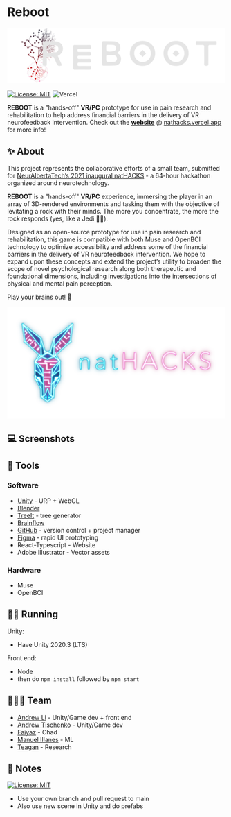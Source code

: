 # Reboot

[![banner](img/banner2.png)](https://nathacks.vercel.app/)

[![License: MIT](https://img.shields.io/badge/License-MIT-blue.svg)](https://opensource.org/licenses/MIT) ![Vercel](https://vercelbadge.vercel.app/api/Zeyu-Li/natHACKS)

**REBOOT** is a "hands-off" **VR/PC** prototype for use in pain research and rehabilitation to help address financial barriers in the delivery of VR neurofeedback intervention. Check out the [**website**](https://nathacks.vercel.app/) @ [nathacks.vercel.app](https://nathacks.vercel.app/) for more info!



## ✨ About

This project represents the collaborative efforts of a small team, submitted for [NeurAlbertaTech’s 2021 inaugural natHACKS](https://nathacks.devpost.com/) - a 64-hour hackathon organized around neurotechnology. 

**REBOOT** is a "hands-off" **VR/PC** experience, immersing the player in an array of 3D-rendered environments and tasking them with the objective of levitating a rock with their minds. The more you concentrate, the more the rock responds (yes, like a Jedi 🐱‍👤). 

Designed as an open-source prototype for use in pain research and rehabilitation, this game is compatible with both Muse and OpenBCI technology to optimize accessibility and address some of the financial barriers in the delivery of VR neurofeedback intervention. We hope to expand upon these concepts and extend the project’s utility to broaden the scope of novel psychological research along both therapeutic and foundational dimensions, including investigations into the intersections of physical and mental pain perception. 

Play your brains out! 🎉

[![natHACKS](img/natHACKS.png)](https://nathacks.devpost.com/)



## 💻 Screenshots





## 🔨 Tools

### Software

* [Unity](https://unity.com/) - URP + WebGL
* [Blender](https://www.blender.org/)
* [TreeIt](https://www.evolved-software.com/treeit/treeit) - tree generator
* [Brainflow](https://brainflow.org/)
* [GitHub](https://www.github.com) - version control + project manager
* [Figma](https://www.figma.com/file/IcfrvkiN2HaKL51XlhzF6Y/natHACKS?node-id=0%3A1) - rapid UI prototyping
* React-Typescript - Website
* Adobe Illustrator - Vector assets

### Hardware

* Muse
* OpenBCI



## 🏃‍♀️ Running

Unity:

* Have Unity 2020.3 (LTS)

Front end:

* Node
* then do `npm install` followed by `npm start`



## 👨‍👧‍👧 Team

<!--- put your links here --->

* [Andrew Li](http://andrewli.site/) - Unity/Game dev + front end
* [Andrew Tischenko]() - Unity/Game dev 
* [Faiyaz]() - Chad 
* [Manuel Illanes]() - ML
* [Teagan]() - Research



## 📰 Notes

[![License: MIT](https://img.shields.io/badge/License-MIT-blue.svg)](https://opensource.org/licenses/MIT)

* Use your own branch and pull request to main
* Also use new scene in Unity and do prefabs 